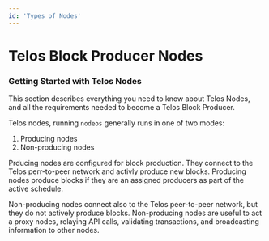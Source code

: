 ```yaml
---
id: 'Types of Nodes'
---
```


# Telos Block Producer Nodes
### Getting Started with Telos Nodes
This section describes everything you need to know about Telos Nodes, and all the requirements needed to become a Telos Block Producer.

Telos nodes, running `nodeos` generally runs in one of two modes:
1. Producing nodes
2. Non-producing nodes

Prducing nodes are configured for block production. They connect to the Telos perr-to-peer network and activly produce new blocks. Producing nodes produce blocks if they are an assigned producers as part of the active schedule.

Non-producing nodes connect also to the Telos peer-to-peer network, but they do not actively produce blocks. Non-producing nodes are useful to act a proxy nodes, relaying API calls, validating transactions, and broadcasting information to other nodes.
